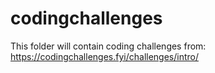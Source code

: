 # codingchallenges
This folder will contain coding challenges from:
https://codingchallenges.fyi/challenges/intro/
